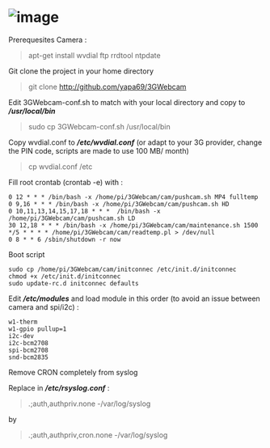 ![image](http://echartet.birckel.eu/img/logo3GWebcam.png)
========

Prerequesites Camera :

> apt-get install wvdial ftp rrdtool ntpdate

Git clone the project in your home directory
> git clone http://github.com/yapa69/3GWebcam

Edit 3GWebcam-conf.sh to match with your local directory and copy to ***/usr/local/bin***
> sudo cp 3GWebcam-conf.sh /usr/local/bin

Copy wvdial.conf to ***/etc/wvdial.conf*** (or adapt to your 3G provider, change the PIN code, scripts are made to use 100 MB/ month)
> cp wvdial.conf /etc

Fill root crontab (crontab -e) with :
```cron
0 12 * * * /bin/bash -x /home/pi/3GWebcam/cam/pushcam.sh MP4 fulltemp
0 9,16 * * * /bin/bash -x /home/pi/3GWebcam/cam/pushcam.sh HD
0 10,11,13,14,15,17,18 * * *  /bin/bash -x /home/pi/3GWebcam/cam/pushcam.sh LD
30 12,18 * * * /bin/bash -x /home/pi/3GWebcam/cam/maintenance.sh 1500
*/5 * * * * /home/pi/3GWebcam/cam/readtemp.pl > /dev/null
0 8 * * 6 /sbin/shutdown -r now
```

Boot script
```
sudo cp /home/pi/3GWebcam/cam/initconnec /etc/init.d/initconnec
chmod +x /etc/init.d/initconnec
sudo update-rc.d initconnec defaults
```

Edit ***/etc/modules*** and load module in this order (to avoid an issue between camera and spi/i2c) :
```
w1-therm
w1-gpio pullup=1
i2c-dev
i2c-bcm2708
spi-bcm2708
snd-bcm2835
```

Remove CRON completely from syslog

Replace in ***/etc/rsyslog.conf*** :

> *.*;auth,authpriv.none             -/var/log/syslog

by

> *.*;auth,authpriv,cron.none             -/var/log/syslog

 
